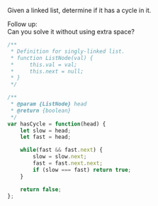 Given a linked list, determine if it has a cycle in it.

Follow up:  
Can you solve it without using extra space?

```js
/**
 * Definition for singly-linked list.
 * function ListNode(val) {
 *     this.val = val;
 *     this.next = null;
 * }
 */

/**
 * @param {ListNode} head
 * @return {boolean}
 */
var hasCycle = function(head) {
    let slow = head;
    let fast = head;

    while(fast && fast.next) {
        slow = slow.next;
        fast = fast.next.next;
        if (slow === fast) return true;
    }

    return false;
};
```



